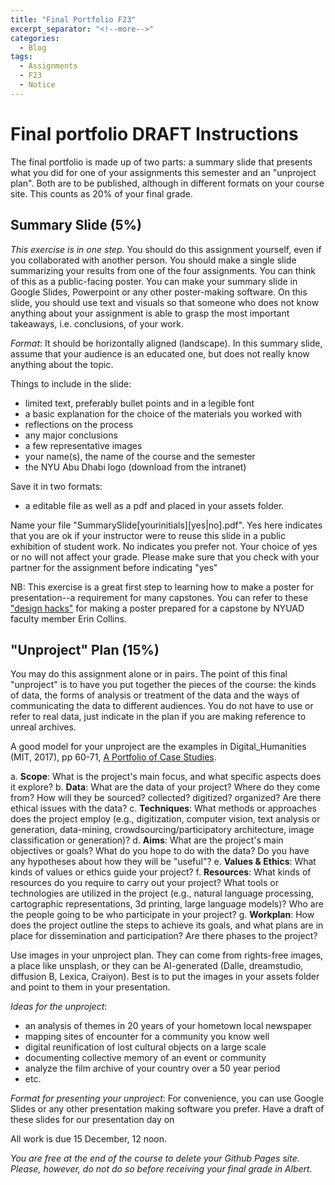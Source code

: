 ```yaml
---
title: "Final Portfolio F23"
excerpt_separator: "<!--more-->"
categories:
  - Blog
tags:
  - Assignments
  - F23
  - Notice
---
```


# Final portfolio DRAFT Instructions

The final portfolio is made up of two parts: a summary slide that presents what you did for one of your assignments this semester and an "unproject plan". Both are to be published, although in different formats on your course site. This counts as 20% of your final grade. 

## Summary Slide (5%)

*This exercise is in one step.* You should do this assignment yourself, even if you collaborated with another person. You should make a single slide summarizing your results from one of the four assignments. You can think of this as a public-facing poster. You can make your summary slide in Google Slides, Powerpoint or any other poster-making software. On this slide, you should use text and visuals so that someone who does not know anything about your assignment is able to grasp the most important takeaways, i.e. conclusions, of your work. 

*Format*: It should be horizontally aligned (landscape).  In this summary slide, assume that your audience is an educated one, but does not really know anything about the topic. 

Things to include in the slide:

- limited text, preferably bullet points and in a legible font
- a basic explanation for the choice of the materials you worked with
- reflections on the process
- any major conclusions
- a few representative images
- your name(s), the name of the course and the semester
- the NYU Abu Dhabi logo (download from the intranet) 

Save it in two formats: 
- a editable file as well as a pdf and placed in your assets folder.

Name your file "SummarySlide[yourinitials][yes|no].pdf". Yes here indicates that you are ok if your instructor were to reuse this slide in a public exhibition of student work. No indicates you prefer not. Your choice of yes or no will not affect your grade. Please make sure that you check with your partner for the assignment before indicating "yes"

NB: This exercise is a great first step to learning how to make a poster for presentation--a requirement for many capstones. You can refer to these ["design hacks"](https://drive.google.com/file/d/1l3oRLjaZn__7xkFrHhafvwbNDT7Llfu6/view?usp=share_link) for making a poster prepared for a capstone by NYUAD faculty member Erin Collins.


##  "Unproject" Plan (15%)

You may do this assignment alone or in pairs. The point of this final "unproject" is to have you put together the pieces of the course: the kinds of data, the forms of analysis or treatment of the data and the ways of communicating the data to different audiences. You do not have to use or refer to real data, just indicate in the plan if you are making reference to unreal archives. 

A good model for your unproject are the examples in Digital_Humanities (MIT, 2017), pp 60-71, [A Portfolio of Case Studies](https://direct.mit.edu/books/book/5346/chapter/3837846/EMERGING-METHODS-AND-GENRES).

a. **Scope**: What is the project's main focus, and what specific aspects does it explore?
b. **Data**: What are the data of your project? Where do they come from? How will they be sourced? collected? digitized? organized? Are there ethical issues with the data? 
c. **Techniques**: What methods or approaches does the project employ (e.g., digitization, computer vision, text analysis or generation, data-mining, crowdsourcing/participatory architecture, image classification or generation)?
d. **Aims**: What are the project's main objectives or goals? What do you hope to do with the data? Do you have any hypotheses about how they will be "useful"? 
e. **Values & Ethics**: What kinds of values or ethics guide your project?
f. **Resources**: What kinds of resources do you require to carry out your project? What tools or technologies are utilized in the project (e.g., natural language processing, cartographic representations, 3d printing, large language models)? Who are the people going to be who participate in your project?
g. **Workplan**: How does the project outline the steps to achieve its goals, and what plans are in place for dissemination and participation? Are there phases to the project?  

Use images in your unproject plan. They can come from rights-free images, a place like unsplash, or they can be AI-generated (Dalle, dreamstudio, diffusion B, Lexica, Craiyon). Best is to put the images in your assets folder and point to them in your presentation. 

*Ideas for the unproject*: 
- an analysis of themes in 20 years of your hometown local newspaper
- mapping sites of encounter for a community you know well
- digital reunification of lost cultural objects on a large scale
- documenting collective memory of an event or community
- analyze the film archive of your country over a 50 year period 
- etc. 

*Format for presenting your unproject*: For convenience, you can use Google Slides or any other presentation making software you prefer. Have a draft of these slides for our presentation day on 

All work is due 15 December, 12 noon. 

*You are free at the end of the course to delete your Github Pages site. Please, however, do not do so before receiving your final grade in Albert.* 